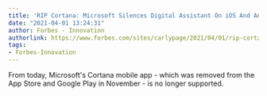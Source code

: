 ```yaml
---
title: 'RIP Cortana: Microsoft Silences Digital Assistant On iOS And Android'
date: "2021-04-01 13:24:31"
author: Forbes - Innovation
authorlink: https://www.forbes.com/sites/carlypage/2021/04/01/rip-cortana-microsoft-silences-digital-assistant-on-ios-and-android/
tags:
- Forbes-Innovation
---
```

From today, Microsoft's Cortana mobile app - which was removed from the App Store and Google Play in November - is no longer supported.